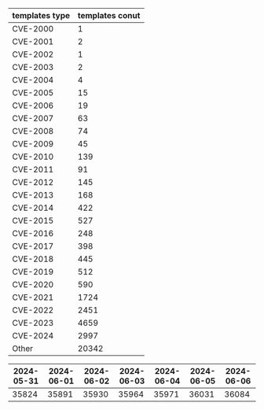 | templates type | templates conut | 
| --- | --- | 
| CVE-2000 | 1 |
| CVE-2001 | 2 |
| CVE-2002 | 1 |
| CVE-2003 | 2 |
| CVE-2004 | 4 |
| CVE-2005 | 15 |
| CVE-2006 | 19 |
| CVE-2007 | 63 |
| CVE-2008 | 74 |
| CVE-2009 | 45 |
| CVE-2010 | 139 |
| CVE-2011 | 91 |
| CVE-2012 | 145 |
| CVE-2013 | 168 |
| CVE-2014 | 422 |
| CVE-2015 | 527 |
| CVE-2016 | 248 |
| CVE-2017 | 398 |
| CVE-2018 | 445 |
| CVE-2019 | 512 |
| CVE-2020 | 590 |
| CVE-2021 | 1724 |
| CVE-2022 | 2451 |
| CVE-2023 | 4659 |
| CVE-2024 | 2997 |
| Other | 20342 |


|2024-05-31 | 2024-06-01 | 2024-06-02 | 2024-06-03 | 2024-06-04 | 2024-06-05 | 2024-06-06|
|--- | ------ | ------ | ------ | ------ | ------ | ---|
|35824 | 35891 | 35930 | 35964 | 35971 | 36031 | 36084|
